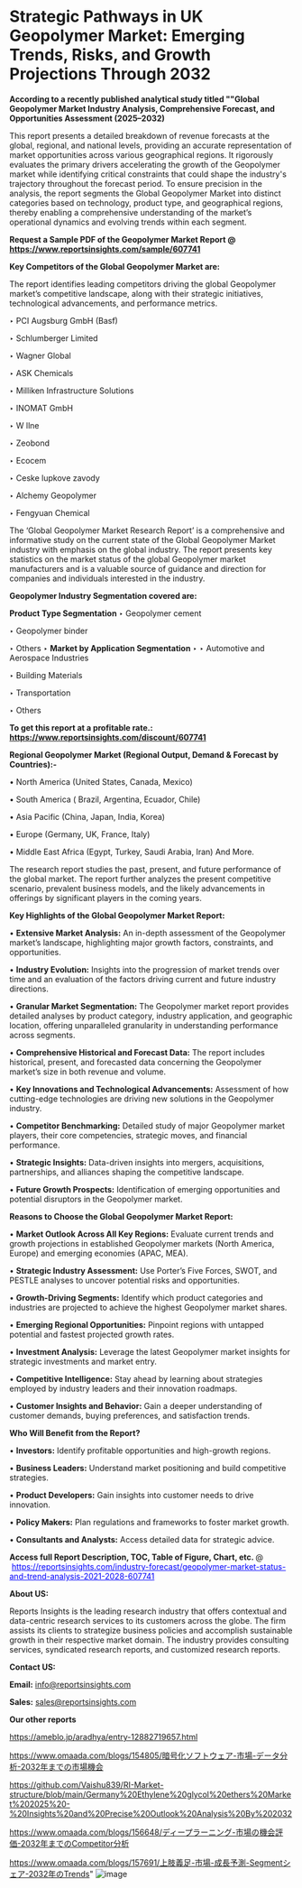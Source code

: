 # Strategic Pathways in UK Geopolymer Market: Emerging Trends, Risks, and Growth Projections Through 2032

<strong>According to a recently published analytical study titled ""Global Geopolymer Market Industry Analysis, Comprehensive Forecast, and Opportunities Assessment (2025–2032)</strong>

This report presents a detailed breakdown of revenue forecasts at the global, regional, and national levels, providing an accurate representation of market opportunities across various geographical regions. It rigorously evaluates the primary drivers accelerating the growth of the Geopolymer market while identifying critical constraints that could shape the industry's trajectory throughout the forecast period. To ensure precision in the analysis, the report segments the Global Geopolymer Market into distinct categories based on technology, product type, and geographical regions, thereby enabling a comprehensive understanding of the market’s operational dynamics and evolving trends within each segment.

<strong>Request a Sample PDF of the Geopolymer Market Report </strong><strong>@<a href=https://www.reportsinsights.com/sample/607741 style=color:#0000ff;> https://www.reportsinsights.com/sample/607741</a></strong></font>

<strong>Key Competitors of the Global Geopolymer Market are:</strong>

The report identifies leading competitors driving the global Geopolymer market’s competitive landscape, along with their strategic initiatives, technological advancements, and performance metrics.

‣ PCI Augsburg GmbH (Basf)

‣ Schlumberger Limited

‣ Wagner Global

‣ ASK Chemicals

‣ Milliken Infrastructure Solutions

‣ INOMAT GmbH

‣ W llne

‣ Zeobond

‣ Ecocem

‣ Ceske lupkove zavody

‣ Alchemy Geopolymer

‣ Fengyuan Chemical

The ‘Global Geopolymer Market Research Report’ is a comprehensive and informative study on the current state of the Global Geopolymer Market industry with emphasis on the global industry. The report presents key statistics on the market status of the global Geopolymer market manufacturers and is a valuable source of guidance and direction for companies and individuals interested in the industry.

<strong>Geopolymer Industry Segmentation covered are:</strong>

<strong>Product Type Segmentation</strong>
‣
Geopolymer cement

‣ Geopolymer binder

‣ Others
‣ 
<strong>Market by Application Segmentation</strong>
‣
‣  Automotive and Aerospace Industries

‣ Building Materials

‣ Transportation

‣ Others

<strong>To get this report at a profitable rate.: <a href=https://www.reportsinsights.com/discount/607741 style=color:#0000ff;>https://www.reportsinsights.com/discount/607741</a></strong></font>

<strong>Regional Geopolymer Market (Regional Output, Demand &amp; Forecast by Countries):-</strong>

• North America (United States, Canada, Mexico)

• South America ( Brazil, Argentina, Ecuador, Chile)

• Asia Pacific (China, Japan, India, Korea)

• Europe (Germany, UK, France, Italy)

• Middle East Africa (Egypt, Turkey, Saudi Arabia, Iran) And More.

The research report studies the past, present, and future performance of the global market. The report further analyzes the present competitive scenario, prevalent business models, and the likely advancements in offerings by significant players in the coming years.

<strong>Key Highlights of the Global Geopolymer Market Report:</strong>

• <strong>Extensive Market Analysis:</strong> An in-depth assessment of the Geopolymer market’s landscape, highlighting major growth factors, constraints, and opportunities.

• <strong>Industry Evolution:</strong> Insights into the progression of market trends over time and an evaluation of the factors driving current and future industry directions.

• <strong>Granular Market Segmentation:</strong> The Geopolymer market report provides detailed analyses by product category, industry application, and geographic location, offering unparalleled granularity in understanding performance across segments.

• <strong>Comprehensive Historical and Forecast Data:</strong> The report includes historical, present, and forecasted data concerning the Geopolymer market’s size in both revenue and volume.

• <strong>Key Innovations and Technological Advancements:</strong> Assessment of how cutting-edge technologies are driving new solutions in the Geopolymer industry.

• <strong>Competitor Benchmarking:</strong> Detailed study of major Geopolymer market players, their core competencies, strategic moves, and financial performance.

• <strong>Strategic Insights:</strong> Data-driven insights into mergers, acquisitions, partnerships, and alliances shaping the competitive landscape.

• <strong>Future Growth Prospects:</strong> Identification of emerging opportunities and potential disruptors in the Geopolymer market.

<strong>Reasons to Choose the Global Geopolymer Market Report:</strong>

• <strong>Market Outlook Across All Key Regions:</strong> Evaluate current trends and growth projections in established Geopolymer markets (North America, Europe) and emerging economies (APAC, MEA).

• <strong>Strategic Industry Assessment:</strong> Use Porter’s Five Forces, SWOT, and PESTLE analyses to uncover potential risks and opportunities.

• <strong>Growth-Driving Segments:</strong> Identify which product categories and industries are projected to achieve the highest Geopolymer market shares.

• <strong>Emerging Regional Opportunities:</strong> Pinpoint regions with untapped potential and fastest projected growth rates.

• <strong>Investment Analysis:</strong> Leverage the latest Geopolymer market insights for strategic investments and market entry.

• <strong>Competitive Intelligence:</strong> Stay ahead by learning about strategies employed by industry leaders and their innovation roadmaps.

• <strong>Customer Insights and Behavior:</strong> Gain a deeper understanding of customer demands, buying preferences, and satisfaction trends.

<strong>Who Will Benefit from the Report?</strong>

• <strong>Investors:</strong> Identify profitable opportunities and high-growth regions.

• <strong>Business Leaders:</strong> Understand market positioning and build competitive strategies.

• <strong>Product Developers:</strong> Gain insights into customer needs to drive innovation.

• <strong>Policy Makers:</strong> Plan regulations and frameworks to foster market growth.

• <strong>Consultants and Analysts:</strong> Access detailed data for strategic advice.
</ul>
<strong>Access full Report Description, TOC, Table of Figure, Chart, etc. </strong>@  <a href=https://reportsinsights.com/industry-forecast/geopolymer-market-status-and-trend-analysis-2021-2028-607741 style=color:#0000ff;>https://reportsinsights.com/industry-forecast/geopolymer-market-status-and-trend-analysis-2021-2028-607741</a></font>

<strong><strong>About US</strong>:</strong>

Reports Insights is the leading research industry that offers contextual and data-centric research services to its customers across the globe. The firm assists its clients to strategize business policies and accomplish sustainable growth in their respective market domain. The industry provides consulting services, syndicated research reports, and customized research reports.

<strong>Contact US:</strong>

<p class=""""><b>Email:</b> <a href=mailto:info@reportsinsights.com>info@reportsinsights.com</a></p>
<p class=""""><b>Sales:</b> <a href=mailto:sales@reportsinsights.com>sales@reportsinsights.com</a></p>

<strong>Our other reports</strong>

<a href=https://ameblo.jp/aradhya/entry-12882719657.html>https://ameblo.jp/aradhya/entry-12882719657.html</a>

<a href=https://www.omaada.com/blogs/154805/暗号化ソフトウェア-市場-データ分析-2032年までの市場機会>https://www.omaada.com/blogs/154805/暗号化ソフトウェア-市場-データ分析-2032年までの市場機会</a>

<a href=https://github.com/Vaishu839/RI-Market-structure/blob/main/Germany%20Ethylene%20glycol%20ethers%20Market%202025%20-%20Insights%20and%20Precise%20Outlook%20Analysis%20By%202032>https://github.com/Vaishu839/RI-Market-structure/blob/main/Germany%20Ethylene%20glycol%20ethers%20Market%202025%20-%20Insights%20and%20Precise%20Outlook%20Analysis%20By%202032</a>

<a href=https://www.omaada.com/blogs/156648/ディープラーニング-市場の機会評価-2032年までのCompetitor分析>https://www.omaada.com/blogs/156648/ディープラーニング-市場の機会評価-2032年までのCompetitor分析</a>

<a href=https://www.omaada.com/blogs/157691/上肢義足-市場-成長予測-Segmentシェア-2032年のTrends>https://www.omaada.com/blogs/157691/上肢義足-市場-成長予測-Segmentシェア-2032年のTrends</a>"
![image](https://github.com/user-attachments/assets/1def5773-6b09-4868-8677-0d70cf3b389b)
